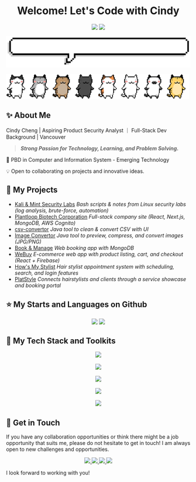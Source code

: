 
<h1 align="center">Welcome! Let's Code with Cindy</h1>

<p align="center"> 
  <img src="https://img.shields.io/github/followers/chengcindyy?style=for-the-badge&color=%23FF9FB2" />
  <img src="https://img.shields.io/github/created-at/chengcindyy/chengcindyy?style=for-the-badge&color=%23FBDCE2" />
</p>

![titleGIF](/pixel-speech-bubble.gif)

![dividerGIF](/ezgif-6-1d4bacd318.gif)

## :sparkles: About Me

Cindy Cheng  |  Aspiring Product Security Analyst ｜ Full-Stack Dev Background | Vancouver

> ***Strong Passion for Technology, Learning, and Problem Solving.***

:book: PBD in Computer and Information System - Emerging Technology

:bulb: Open to collaborating on projects and innovative ideas.

## :dart: My Projects
- [Kali & Mint Security Labs](https://github.com/chengcindyy/kali-mint-notes-and-scripts)
  *Bash scripts & notes from Linux security labs (log analysis, brute-force, automation)*
- [Plantloop Biotech Corporation](https://plantloopbiotech.com/)
  *Full-stack company site (React, Next.js, MongoDB, AWS Cognito)*
- [csv-convertor](https://github.com/chengcindyy/csv-convertor)
  *Java tool to clean & convert CSV with UI*
- [Image Convertor](https://github.com/chengcindyy/image_convertor)
  *Java tool to preview, compress, and convert images (JPG/PNG)*
- [Book & Manage](https://booknmanage.codingwithcindy.com)
  *Web booking app with MongoDB*
- [WeBuy](https://github.com/chengcindyy/WeBuy)
  *E-commerce web app with product listing, cart, and checkout (React + Firebase)*
- [How's My Stylist](https://github.com/chengcindyy/CSIS4175-HMS)
  *Hair stylist appointment system with scheduling, search, and login features*
- [PlatStyle](https://github.com/chengcindyy/platstyle)
  *Connects hairstylists and clients through a service showcase and booking portal*


## :star: My Starts and Languages on Github

<p align="center">
  <img src="https://github-readme-stats.vercel.app/api?username=chengcindyy&theme=dark&hide_border=true&count_private=true&hide=stars,issues,contribs&show_icons=true&rank_icon=percentile&line_height=30&bg_color=00000000&show=prs_merged,prs_merged_percentage" />
  <img src="https://github-readme-stats.vercel.app/api/top-langs/?username=chengcindyy&hide_border=true&theme=dark&layout=compact&bg_color=00000000" />
</p>

## :gem: My Tech Stack and Toolkits

<p align="center">
  <img src="https://skillicons.dev/icons?i=bash,py,powershell,linux,docker" />
</p>

<p align="center">
  <img src="https://skillicons.dev/icons?i=vscode,eclipse,idea,github,markdown,anaconda" />
</p>

<p align="center">
  <img src="https://skillicons.dev/icons?i=java,js,ts,html,css,tailwind" />
</p>

<p align="center">
  <img src="https://skillicons.dev/icons?i=react,nextjs,nodejs,express,npm,bootstrap,materialui" />
</p>

<p align="center">
  <img src="https://skillicons.dev/icons?i=mongodb,mysql,firebase,aws,heroku" />
</p>


## :pushpin: Get in Touch

If you have any collaboration opportunities or think there might be a job opportunity that suits me, please do not hesitate to get in touch! I am always open to new challenges and opportunities.

<p align="center"> 
   <a href="https://codingwithcindy.com/">
    <img src="https://img.shields.io/badge/Portfolio-%2523000000.svg?style=for-the-badge&logo=protodotio&logoColor=white&color=%23462749" />
  </a>
  <a href="mailto:cindy.cheng@outlook.com">
    <img src="https://img.shields.io/badge/Gmail-D14836?style=for-the-badge&logo=gmail&logoColor=white" />
  </a>
  <a href="https://www.linkedin.com/in/chengcindyy/">
    <img src="https://img.shields.io/badge/LinkedIn-0077B5?style=for-the-badge&logo=linkedin&logoColor=white" />
  </a>
   <a href="https://www.instagram.com/cindyc_cc/">
    <img src="https://img.shields.io/badge/Instagram-E4405F?style=for-the-badge&logo=instagram&logoColor=white" />
  </a>
</p>

I look forward to working with you!
